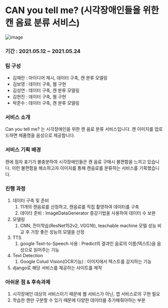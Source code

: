 # CAN you tell me? (시각장애인들을 위한 캔 음료 분류 서비스)
![image](https://github.com/ChaerryStorage/BeverageClassification/assets/138446509/c4922c01-25a6-46de-bd21-18899b9559ae)

### 기간 : 2021.05.12 ~ 2021.05.24
### 팀 구성
- 김채란 : 아이디어 제시, 데이터 구축, 캔 분류 모델링
- 김보영 : 데이터 구축, 웹 구현
- 김성연 : 데이터 구축, 캔 분류 모델링
- 김현진 : 데이터 구축, 웹 구현
- 박준수 : 데이터 구축, 캔 분류 모델링

### 서비스 소개
Can you tell me? 는 시각장애인을 위한 캔 음료 분류 서비스입니다.
캔 이미지를 업로드하면 제품명을 음성으로 제공합니다.

### 서비스 기획 배경
캔에 점자 표기가 불충분하여 시각장애인들은 캔 음료 구매시 불편함을 느끼고 있습니다.
이런 불편함을 해소하고자 이미지를 통해 캔음료를 분류하는 서비스를 기획했습니다.

### 진행 과정
1. 데이터 구축 및 준비
   1) 11개의 캔음료를 선정하고, 캔음료를 직접 촬영하여 데이터를 구축
   2) 데이터 준비 : ImageDataGenerator 증강기법을 사용하여 데이터 수 보완
2. 모델링
   1) CNN, 전이학습(ResNet152v2, VGG16), teachable machine 모델 성능 비교 후 가장 좋은 성능의 모델을 선정
3. TTS
   1) google Text-to-Speech 사용 : Predict의 결과인 음료의 이름(텍스트)을 음성으로 읽어주는 기능
4. Text Detection
   1) Google Colud Vision(OCR기능) : 이미지에서 텍스트를 감지하는 기능
5. django로 해당 서비스를 제공하는 사이트를 제작

###  아쉬운 점 & 후속과제
1. 시각장애인 대상의 서비스이기 때문에 웹 서비스가 아닌, 앱 서비스로의 구현 필요
2. 학습한 캔만 구분할 수 있기 때문에 다양한 데이터를 추가해줘야하는 부분
